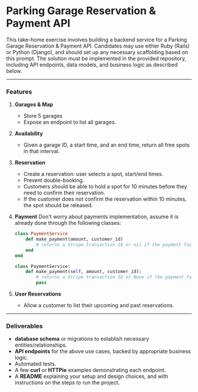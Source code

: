 # Parking Garage Reservation & Payment API

This take-home exercise involves building a backend service for a Parking Garage Reservation & Payment API. Candidates may use either Ruby (Rails) or Python (Django), and should set up any necessary scaffolding based on this prompt. The solution must be implemented in the provided repository, including API endpoints, data models, and business logic as described below.

---

### Features

1. **Garages & Map**
   - Store 5 garages
   - Expose an endpoint to list all garages.

2. **Availability**
   - Given a garage ID, a start time, and an end time, return all free spots in that interval.

3. **Reservation**
   - Create a reservation: user selects a spot, start/end times.
   - Prevent double-booking.
   - Customers should be able to hold a spot for 10 minutes before they need to confirm their reservation.
   - If the customer does not confirm the reservation within 10 minutes, the spot should be released.

4. **Payment**
   Don't worry about payments implementation, assume it is already done through the following classes:
   ```ruby
   class PaymentService
       def make_payment(amount, customer_id)
           # returns a Stripe transaction ID or nil if the payment fails
       end
   end
   ```
   ```python
   class PaymentService:
       def make_payment(self, amount, customer_id):
           # returns a Stripe transaction ID or None if the payment fails
           pass
   ```

5. **User Reservations**
   - Allow a customer to list their upcoming and past reservations.

---

### Deliverables

- **database schema** or migrations to establish necessary entities/relationships.
- **API endpoints** for the above use cases, backed by appropriate business logic.
- Automated tests.
- A few **curl** or **HTTPie** examples demonstrating each endpoint.
- A **README** explaining your setup and design choices, and with instructions on the steps to run the project.
